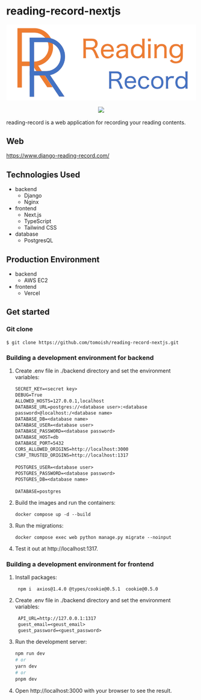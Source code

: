 # reading-record-nextjs

![reading-record logo](frontend/public/images/logo.png)

<!-- [![Technologies Used](https://skillicons.dev/icons?i=python,django,html,css,js,postgres,nginx,docker,aws)](https://skillicons.dev) -->

<p align="center">
  <a href="https://skillicons.dev">
    <img src="https://skillicons.dev/icons?i=python,django,next,ts,tailwind,jest,postgres,nginx,docker,aws,vercel" />
  </a>
</p>

reading-record is a web application for recording your reading contents.

## Web
https://www.django-reading-record.com/

## Technologies Used
- backend
  - Django
  - Nginx
- frontend
  - Next.js
  - TypeScript
  - Tailwind CSS
- database
  - PostgresQL

## Production Environment
- backend
  - AWS EC2
- frontend
  - Vercel

## Get started
### Git clone
```
$ git clone https://github.com/tomoish/reading-record-nextjs.git
```

### Building a development environment for backend
1. Create .env file in ./backend directory and set the environment variables:
    ```
    SECRET_KEY=<secret key>
    DEBUG=True
    ALLOWED_HOSTS=127.0.0.1,localhost
    DATABASE_URL=postgres://<database user>:<database password>@localhost:/<database name>
    DATABASE_DB=<database name>
    DATABASE_USER=<database user>
    DATABASE_PASSWORD=<database password>
    DATABASE_HOST=db
    DATABASE_PORT=5432
    CORS_ALLOWED_ORIGINS=http://localhost:3000
    CSRF_TRUSTED_ORIGINS=http://localhost:1317
    
    POSTGRES_USER=<database user>
    POSTGRES_PASSWORD=<database password>
    POSTGRES_DB=<database name>

    DATABASE=postgres
    ```
2. Build the images and run the containers:
   ```
   docker compose up -d --build
   ```
3. Run the migrations:
   ```
   docker compose exec web python manage.py migrate --noinput
   ```
4. Test it out at http://localhost:1317.

### Building a development environment for frontend
1. Install packages:
   ```
    npm i  axios@1.4.0 @types/cookie@0.5.1  cookie@0.5.0 
   ```
2. Create .env file in ./backend directory and set the environment variables:
   ```
    API_URL=http://127.0.0.1:1317
    guest_email=<geust_email>
    guest_password=<guest_password>
   ```
3. Run the development server:

    ```bash
    npm run dev
    # or
    yarn dev
    # or
    pnpm dev
    ```

4. Open http://localhost:3000 with your browser to see the result.
